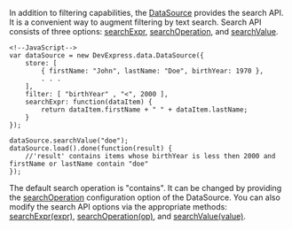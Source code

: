 In addition to filtering capabilities, the [DataSource](/api-reference/30%20Data%20Layer/DataSource '/Documentation/ApiReference/Data_Layer/DataSource/') provides the search API. It is a convenient way to augment filtering by text search. Search API consists of three options: [searchExpr](/api-reference/30%20Data%20Layer/DataSource/1%20Configuration/searchExpr.md '/Documentation/ApiReference/Data_Layer/DataSource/Configuration/#searchExpr'), [searchOperation](/api-reference/30%20Data%20Layer/DataSource/1%20Configuration/searchOperation.md '/Documentation/ApiReference/Data_Layer/DataSource/Configuration/#searchOperation'), and [searchValue](/api-reference/30%20Data%20Layer/DataSource/1%20Configuration/searchValue.md '/Documentation/ApiReference/Data_Layer/DataSource/Configuration/#searchValue').

    <!--JavaScript-->
    var dataSource = new DevExpress.data.DataSource({
        store: [
            { firstName: "John", lastName: "Doe", birthYear: 1970 },
            . . .
        ],
        filter: [ "birthYear" , "<", 2000 ],
        searchExpr: function(dataItem) {
            return dataItem.firstName + " " + dataItem.lastName;
        }
    });

    dataSource.searchValue("doe");
    dataSource.load().done(function(result) {
        //'result' contains items whose birthYear is less then 2000 and firstName or lastName contain "doe"
    });

The default search operation is "contains". It can be changed by providing the [searchOperation](/api-reference/30%20Data%20Layer/DataSource/1%20Configuration/searchOperation.md '/Documentation/ApiReference/Data_Layer/DataSource/Configuration/#searchOperation') configuration option of the DataSource. You can also modify the search API options via the appropriate methods: [searchExpr(expr)](/api-reference/30%20Data%20Layer/DataSource/3%20Methods/searchExpr(expr).md '/Documentation/ApiReference/Data_Layer/DataSource/Methods/#searchExprexpr'), [searchOperation(op)](/api-reference/30%20Data%20Layer/DataSource/3%20Methods/searchOperation(op).md '/Documentation/ApiReference/Data_Layer/DataSource/Methods/#searchOperationop'), and [searchValue(value)](/api-reference/30%20Data%20Layer/DataSource/3%20Methods/searchValue(value).md '/Documentation/ApiReference/Data_Layer/DataSource/Methods/#searchValuevalue').
